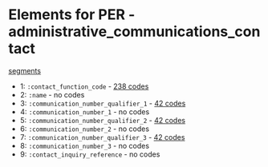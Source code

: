 # Elements for PER - administrative_communications_contact
[segments](../segments.md)
* 1: `:contact_function_code` - [238 codes](../elements/PER_1.md)
* 2: `:name` - no codes
* 3: `:communication_number_qualifier_1` - [42 codes](../elements/PER_3.md)
* 4: `:communication_number_1` - no codes
* 5: `:communication_number_qualifier_2` - [42 codes](../elements/PER_5.md)
* 6: `:communication_number_2` - no codes
* 7: `:communication_number_qualifier_3` - [42 codes](../elements/PER_7.md)
* 8: `:communication_number_3` - no codes
* 9: `:contact_inquiry_reference` - no codes
